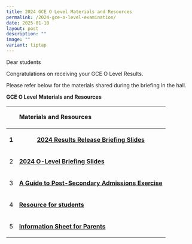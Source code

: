 ```yaml
---
title: 2024 GCE O Level Materials and Resources
permalink: /2024-gce-o-level-examination/
date: 2025-01-10
layout: post
description: ""
image: ""
variant: tiptap
---
```

<p>Dear students</p>
<p>Congratulations on receiving your GCE O Level Results.</p>
<p>Please refer below for the materials shared during the briefing in the
hall.</p>
<p></p>
<p><strong>GCE O Level Materials and Resources</strong>
</p>
<p></p>
<table style="minWidth: 50px">
<colgroup>
<col>
<col>
</colgroup>
<tbody>
<tr>
<td rowspan="1" colspan="1">
<p></p>
</td>
<td rowspan="1" colspan="1">
<p><strong>Materials and Resources</strong>
</p>
</td>
</tr>
<tr>
<th rowspan="1" colspan="1">
<p>1</p>
</th>
<th rowspan="1" colspan="1">
<p><strong><a href="/files/GCE/2024_O_Level_Results_Release___Briefing_Slides.pdf" rel="noopener nofollow" target="_blank">2024 Results Release Briefing Slides</a></strong>
</p>
</th>
</tr>
<tr>
<td rowspan="1" colspan="1">
<p>2</p>
</td>
<td rowspan="1" colspan="1">
<p><strong><a href="/files/2024_O_Level_Briefing_Slides_for_Students_.pdf" rel="noopener nofollow" target="_blank">2024 O-Level Briefing Slides</a></strong>
</p>
</td>
</tr>
<tr>
<td rowspan="1" colspan="1">
<p>3</p>
</td>
<td rowspan="1" colspan="1">
<p><strong><a href="/files/GCE/A_Guide_to_Post_Secondary_Admissions_Exercises.pdf" rel="noopener nofollow" target="_blank">A Guide to Post-Secondary Admissions Exercise</a></strong>
</p>
</td>
</tr>
<tr>
<td rowspan="1" colspan="1">
<p>4</p>
</td>
<td rowspan="1" colspan="1">
<p><strong><a href="/files/GCE/2024_O_level_student_Collateral_Final_version.pdf" rel="noopener noreferrer nofollow" target="_blank">Resource for students</a></strong>
</p>
</td>
</tr>
<tr>
<td rowspan="1" colspan="1">
<p>5</p>
</td>
<td rowspan="1" colspan="1">
<p><strong><a href="/files/GCE/2024_O_Level_Infosheet_for_Parents__Final_.pdf" rel="noopener nofollow" target="_blank">Information Sheet for Parents</a></strong>
</p>
</td>
</tr>
</tbody>
</table>
<p></p>
<p></p>
